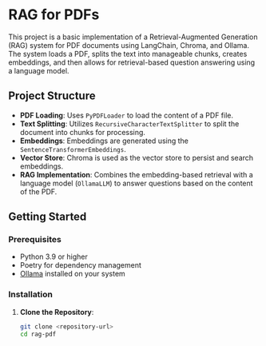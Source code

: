 # RAG for PDFs

This project is a basic implementation of a Retrieval-Augmented Generation (RAG) system for PDF documents using LangChain, Chroma, and Ollama. The system loads a PDF, splits the text into manageable chunks, creates embeddings, and then allows for retrieval-based question answering using a language model.

## Project Structure

- **PDF Loading**: Uses `PyPDFLoader` to load the content of a PDF file.
- **Text Splitting**: Utilizes `RecursiveCharacterTextSplitter` to split the document into chunks for processing.
- **Embeddings**: Embeddings are generated using the `SentenceTransformerEmbeddings`.
- **Vector Store**: Chroma is used as the vector store to persist and search embeddings.
- **RAG Implementation**: Combines the embedding-based retrieval with a language model (`OllamaLLM`) to answer questions based on the content of the PDF.

## Getting Started

### Prerequisites

- Python 3.9 or higher
- Poetry for dependency management
- [Ollama](https://ollama.com/) installed on your system

### Installation

1. **Clone the Repository**:
   ```bash
   git clone <repository-url>
   cd rag-pdf
